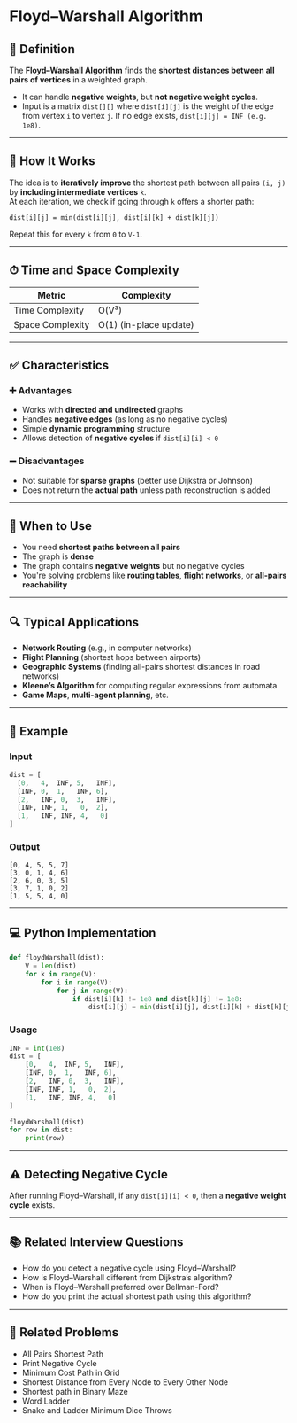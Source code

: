 # Floyd–Warshall Algorithm

## 📌 Definition  
The **Floyd–Warshall Algorithm** finds the **shortest distances between all pairs of vertices** in a weighted graph.  
- It can handle **negative weights**, but **not negative weight cycles**.
- Input is a matrix `dist[][]` where `dist[i][j]` is the weight of the edge from vertex `i` to vertex `j`. If no edge exists, `dist[i][j] = INF (e.g. 1e8)`.

---

## 🧠 How It Works

The idea is to **iteratively improve** the shortest path between all pairs `(i, j)` by **including intermediate vertices** `k`.  
At each iteration, we check if going through `k` offers a shorter path:  
```text
dist[i][j] = min(dist[i][j], dist[i][k] + dist[k][j])
```
Repeat this for every `k` from `0` to `V-1`.

---

## ⏱ Time and Space Complexity

| Metric             | Complexity    |
|--------------------|---------------|
| Time Complexity    | O(V³)         |
| Space Complexity   | O(1) (in-place update) |

---

## ✅ Characteristics

### ➕ Advantages
- Works with **directed and undirected** graphs
- Handles **negative edges** (as long as no negative cycles)
- Simple **dynamic programming** structure
- Allows detection of **negative cycles** if `dist[i][i] < 0`

### ➖ Disadvantages
- Not suitable for **sparse graphs** (better use Dijkstra or Johnson)
- Does not return the **actual path** unless path reconstruction is added

---

## 🧭 When to Use
- You need **shortest paths between all pairs**
- The graph is **dense**
- The graph contains **negative weights** but no negative cycles
- You're solving problems like **routing tables**, **flight networks**, or **all-pairs reachability**

---

## 🔍 Typical Applications
- **Network Routing** (e.g., in computer networks)
- **Flight Planning** (shortest hops between airports)
- **Geographic Systems** (finding all-pairs shortest distances in road networks)
- **Kleene’s Algorithm** for computing regular expressions from automata
- **Game Maps**, **multi-agent planning**, etc.

---

## 🧪 Example

### Input
```python
dist = [
  [0,   4,  INF, 5,   INF],
  [INF, 0,  1,   INF, 6],
  [2,   INF, 0,  3,   INF],
  [INF, INF, 1,   0,  2],
  [1,   INF, INF, 4,   0]
]
```

### Output
```text
[0, 4, 5, 5, 7]
[3, 0, 1, 4, 6]
[2, 6, 0, 3, 5]
[3, 7, 1, 0, 2]
[1, 5, 5, 4, 0]
```

---

## 💻 Python Implementation

```python
def floydWarshall(dist):
    V = len(dist)
    for k in range(V):
        for i in range(V):
            for j in range(V):
                if dist[i][k] != 1e8 and dist[k][j] != 1e8:
                    dist[i][j] = min(dist[i][j], dist[i][k] + dist[k][j])
```

### Usage
```python
INF = int(1e8)
dist = [
    [0,   4,  INF, 5,   INF],
    [INF, 0,  1,   INF, 6],
    [2,   INF, 0,  3,   INF],
    [INF, INF, 1,   0,  2],
    [1,   INF, INF, 4,   0]
]

floydWarshall(dist)
for row in dist:
    print(row)
```

---

## ⚠️ Detecting Negative Cycle
After running Floyd–Warshall, if any `dist[i][i] < 0`, then a **negative weight cycle** exists.

---

## 📚 Related Interview Questions
- How do you detect a negative cycle using Floyd–Warshall?
- How is Floyd–Warshall different from Dijkstra’s algorithm?
- When is Floyd–Warshall preferred over Bellman-Ford?
- How do you print the actual shortest path using this algorithm?

---

## 🔗 Related Problems
- All Pairs Shortest Path
- Print Negative Cycle
- Minimum Cost Path in Grid
- Shortest Distance from Every Node to Every Other Node
- Shortest path in Binary Maze
- Word Ladder
- Snake and Ladder Minimum Dice Throws